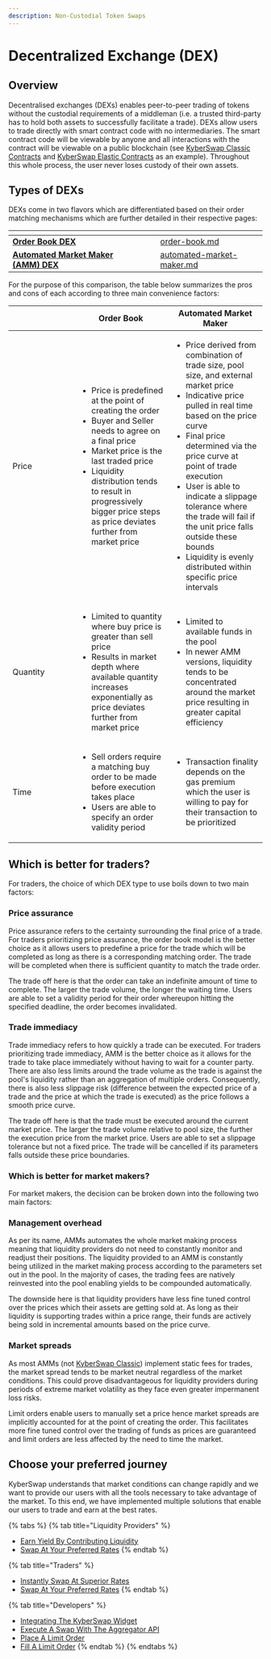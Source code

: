 ```yaml
---
description: Non-Custodial Token Swaps
---
```


# Decentralized Exchange (DEX)

## Overview

Decentralised exchanges (DEXs) enables peer-to-peer trading of tokens without the custodial requirements of a middleman (i.e. a trusted third-party has to hold both assets to successfully facilitate a trade). DEXs allow users to trade directly with smart contract code with no intermediaries. The smart contract code will be viewable by anyone and all interactions with the contract will be viewable on a public blockchain (see [KyberSwap Classic Contracts](../../../liquidity-solutions/kyberswap-classic/contracts/classic-contract-addresses.md) and [KyberSwap Elastic Contracts](../../../liquidity-solutions/kyberswap-elastic/contracts/elastic-contract-addresses.md) as an example). Throughout this whole process, the user never loses custody of their own assets.

## Types of DEXs

DEXs come in two flavors which are differentiated based on their order matching mechanisms which are further detailed in their respective pages:

<table data-card-size="large" data-view="cards"><thead><tr><th></th><th data-hidden></th><th data-hidden></th><th data-hidden data-card-target data-type="content-ref"></th></tr></thead><tbody><tr><td><a href="order-book.md"><strong>Order Book DEX</strong></a></td><td></td><td></td><td><a href="order-book.md">order-book.md</a></td></tr><tr><td><a href="automated-market-maker.md"><strong>Automated Market Maker (AMM) DEX</strong></a></td><td></td><td></td><td><a href="automated-market-maker.md">automated-market-maker.md</a></td></tr></tbody></table>

For the purpose of this comparison, the table below summarizes the pros and cons of each according to three main convenience factors:

<table><thead><tr><th width="113.33333333333331"></th><th>Order Book</th><th>Automated Market Maker</th></tr></thead><tbody><tr><td>Price</td><td><ul><li>Price is predefined at the point of creating the order</li><li>Buyer and Seller needs to agree on a final price</li><li>Market price is the last traded price</li><li>Liquidity distribution tends to result in progressively bigger price steps as price deviates further from market price</li></ul></td><td><ul><li>Price derived from combination of trade size, pool size, and external market price</li><li>Indicative price pulled in real time based on the price curve</li><li>Final price determined via the price curve at point of trade execution</li><li>User is able to indicate a slippage tolerance where the trade will fail if the unit price falls outside these bounds</li><li>Liquidity is evenly distributed within specific price intervals</li></ul></td></tr><tr><td>Quantity</td><td><ul><li>Limited to quantity where buy price is greater than sell price</li><li>Results in market depth where available quantity increases exponentially as price deviates further from market price</li></ul></td><td><ul><li>Limited to available funds in the pool</li><li>In newer AMM versions, liquidity tends to be concentrated around the market price resulting in greater capital efficiency</li></ul></td></tr><tr><td>Time</td><td><ul><li>Sell orders require a matching buy order to be made before execution takes place</li><li>Users are able to specify an order validity period</li></ul></td><td><ul><li>Transaction finality depends on the gas premium which the user is willing to pay for their transaction to be prioritized</li></ul></td></tr></tbody></table>

## Which is better for traders?

For traders, the choice of which DEX type to use boils down to two main factors:&#x20;

### **Price assurance**

Price assurance refers to the certainty surrounding the final price of a trade. For traders prioritizing price assurance, the order book model is the better choice as it allows users to predefine a price for the trade which will be completed as long as there is a corresponding matching order. The trade will be completed when there is sufficient quantity to match the trade order.

The trade off here is that the order can take an indefinite amount of time to complete. The larger the trade volume, the longer the waiting time. Users are able to set a validity period for their order whereupon hitting the specified deadline, the order becomes invalidated.

### **Trade immediacy**

Trade immediacy refers to how quickly a trade can be executed. For traders prioritizing trade immediacy, AMM is the better choice as it allows for the trade to take place immediately without having to wait for a counter party. There are also less limits around the trade volume as the trade is against the pool's liquidity rather than an aggregation of multiple orders. Consequently, there is also less slippage risk (difference between the expected price of a trade and the price at which the trade is executed) as the price follows a smooth price curve.

The trade off here is that the trade must be executed around the current market price. The larger the trade volume relative to pool size, the further the execution price from the market price. Users are able to set a slippage tolerance but not a fixed price. The trade will be cancelled if its parameters falls outside these price boundaries.

### Which is better for market makers?

For market makers, the decision can be broken down into the following two main factors:

### Management overhead

As per its name, AMMs automates the whole market making process meaning that liquidity providers do not need to constantly monitor and readjust their positions. The liquidity provided to an AMM is constantly being utilized in the market making process according to the parameters set out in the pool. In the majority of cases, the trading fees are natively reinvested into the pool enabling yields to be compounded automatically.

The downside here is that liquidity providers have less fine tuned control over the prices which their assets are getting sold at. As long as their liquidity is supporting trades within a price range, their funds are actively being sold in incremental amounts based on the price curve.&#x20;

### Market spreads

As most AMMs (not [KyberSwap Classic](../../../liquidity-solutions/kyberswap-classic/)) implement static fees for trades, the market spread tends to be market neutral regardless of the market conditions. This could prove disadvantageous for liquidity providers during periods of extreme market volatility as they face even greater impermanent loss risks.

Limit orders enable users to manually set a price hence market spreads are implicitly accounted for  at the point of creating the order. This facilitates more fine tuned control over the trading of funds as prices are guaranteed and limit orders are less affected by the need to time the market.

## Choose your preferred journey

KyberSwap understands that market conditions can change rapidly and we want to provide our users with all the tools necessary to take advantage of the market. To this end, we have implemented multiple solutions that enable our users to trade and earn at the best rates.

{% tabs %}
{% tab title="Liquidity Providers" %}
* [Earn Yield By Contributing Liquidity](../../../kyberswap-solutions/kyberswap-interface/user-guides/earn-yield-by-contributing-liquidity.md)
* [Swap At Your Preferred Rates](../../../kyberswap-solutions/kyberswap-interface/user-guides/trade-at-your-preferred-rates.md)
{% endtab %}

{% tab title="Traders" %}
* [Instantly Swap At Superior Rates](../../../kyberswap-solutions/kyberswap-interface/user-guides/instantly-swap-at-the-best-rates.md)
* [Swap At Your Preferred Rates](../../../kyberswap-solutions/kyberswap-interface/user-guides/trade-at-your-preferred-rates.md)
{% endtab %}

{% tab title="Developers" %}
* [Integrating The KyberSwap Widget](../../../kyberswap-solutions/kyberswap-widget/developer-guides/integrating-the-kyberswap-widget.md)
* [Execute A Swap With The Aggregator API](../../../kyberswap-solutions/kyberswap-aggregator/developer-guides/execute-a-swap-with-the-aggregator-api.md)
* [Place A Limit Order](../../../kyberswap-solutions/limit-order/developer-guides/place-a-limit-order.md)
* [Fill A Limit Order](../../../kyberswap-solutions/limit-order/developer-guides/fill-a-limit-order.md)
{% endtab %}
{% endtabs %}
